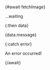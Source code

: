 <script>
	const fetchImage = (async () => {
		const response = await fetch('https://calendar.google.com/calendar/ical/differentstrokesyyc%40gmail.com/public/basic.ics');
    return await response.json()
	})()
</script>

{#await fetchImage}

...waiting

{:then data}

{data.message}

{:catch error}

An error occurred!

{/await}
